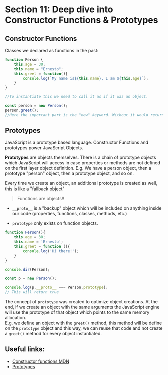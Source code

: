 # Section 11: Deep dive into Constructor Functions & Prototypes

## Constructor Functions

Classes we declared as functions in the past:

```JavaScript
function Person {
    this.age = 30;
    this.name = "Ernesto";
    this.greet = function(){
        console.log(`My name is${this.name}, I am ${this.age}`);
    }
}

//To instantiate this we need to call it as if it was an object.

const person = new Person();
person.greet();
//Here the important part is the "new" keyword. Without it would return an error. 
```
## Prototypes

JavaScript is a prototype based language.
Constructor Functions and prototypes power JavaScript Objects.

**Prototypes** are objects themselves. There is a chain of prototype objects which JavaScript will access in case properties or methods are not defined on the first layer object definition. E.g. We have a person object, then a prototype "person" object, then a prototype object, and so on.

Every time we create an object, an additional prototype is created as well, this is like a "fallback object"

> Functions are objects!!

- `__proto__` is a "backup" object which will be included on anything inside our code (properties, functions, classes, methods, etc.)

- `prototype` only exists on function objects.

```JavaScript
function Person(){
    this.age = 30;
    this.name = 'Ernesto';
    this.greet = function (){
        console.log('Hi there!');
    }
}

console.dir(Person);

const p = new Person();

console.log(p.__proto__ === Person.prototype);
// This will return true

```

The concept of `prototype` was created to optimize object creations. At the end, if we create an object with the same arguments the JavaScript engine will use the prototype of that object which points to the same memory allocation.   
E.g. we define an object with the `greet()` method, this method will be define on the `prototype` object and this way, we can reuse that code and not create a `greet()` method for every object instantiated.

## Useful links:

- [Constructor functions MDN](https://developer.mozilla.org/en-US/docs/Web/JavaScript/Guide/Working_with_Objects#Using_a_constructor_function)
- [Prototypes](https://developer.mozilla.org/en-US/docs/Learn/JavaScript/Objects/Object_prototypes)